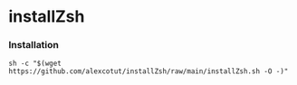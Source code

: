 # installZsh

### Installation
```
sh -c "$(wget https://github.com/alexcotut/installZsh/raw/main/installZsh.sh -O -)"
```
